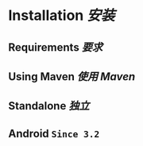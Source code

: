 # Installation _安装_

## Requirements _要求_

## Using Maven _使用 Maven_

## Standalone _独立_

## Android `Since 3.2`
